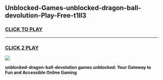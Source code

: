 
## Unblocked-Games-unblocked-dragon-ball-devolution-Play-Free-t1ll3
<h3>
<a href="https://premium76.site?title=unblocked-dragon-ball-devolution&ref=21A">CLICK TO PLAY</a></h3>
<hr>

<h3>
<a href="https://premium76.site?title=unblocked-dragon-ball-devolution&ref=21A">CLICK 2 PLAY</a>
  
</h3>

<a href="https://premium76.site?title=unblocked-dragon-ball-devolution&ref=21A"><img src="https://clearcache.store/games.png"></a>


**unblocked-dragon-ball-devolution games unblocked: Your Gateway to Fun and Accessible Online Gaming**
